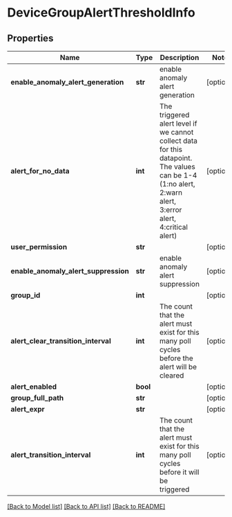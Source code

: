 # DeviceGroupAlertThresholdInfo

## Properties
Name | Type | Description | Notes
------------ | ------------- | ------------- | -------------
**enable_anomaly_alert_generation** | **str** | enable anomaly alert generation | [optional] 
**alert_for_no_data** | **int** | The triggered alert level if we cannot collect data for this datapoint. The values can be 1-4 (1:no alert, 2:warn alert, 3:error alert, 4:critical alert) | [optional] 
**user_permission** | **str** |  | [optional] 
**enable_anomaly_alert_suppression** | **str** | enable anomaly alert suppression | [optional] 
**group_id** | **int** |  | [optional] 
**alert_clear_transition_interval** | **int** | The count that the alert must exist for this many poll cycles before the alert will be cleared | [optional] 
**alert_enabled** | **bool** |  | [optional] 
**group_full_path** | **str** |  | [optional] 
**alert_expr** | **str** |  | [optional] 
**alert_transition_interval** | **int** | The count that the alert must exist for this many poll cycles before it will be triggered | [optional] 

[[Back to Model list]](../README.md#documentation-for-models) [[Back to API list]](../README.md#documentation-for-api-endpoints) [[Back to README]](../README.md)

